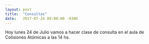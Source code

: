 ```yaml
---
layout: post
title:  "Consultas"
date:   2017-07-24 09:00:00 -0300
---
```

Hoy lunes 24 de Julio vamos a hacer clase de consulta en el aula de Colisiones Atómicas a las 14 hs.
